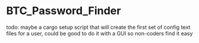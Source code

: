 # BTC_Password_Finder

todo: maybe a cargo setup script that will create the first set of config text files for a user, could be good to do it with a GUI so non-coders find it easy